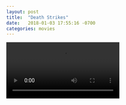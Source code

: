 ```yaml
---
layout: post
title:  "Death Strikes"
date:   2018-01-03 17:55:16 -0700
categories: movies
---
```


<video controls controlsList="nodownload" width="auto">
  <source src="/movies/death-strikes.mp4" type="video/mp4">
Your browser does not support the video tag.
</video>
